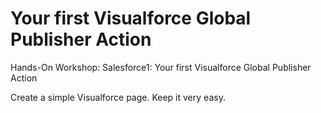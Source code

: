 Your first Visualforce Global Publisher Action
====================================

Hands-On Workshop: Salesforce1: Your first Visualforce Global Publisher Action

Create a simple Visualforce page. Keep it very easy.
